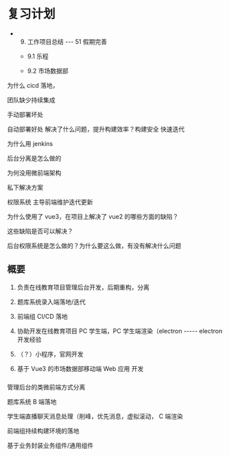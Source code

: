 # 复习计划

- 9. 工作项目总结 --- 51 假期完善

  - 9.1 乐程

  - 9.2 市场数据部

为什么 cicd 落地，

团队缺少持续集成

手动部署坏处

自动部署好处 解决了什么问题，提升构建效率？构建安全 快速迭代

为什么用 jenkins

后台分离是怎么做的

为何没用微前端架构

私下解决方案

权限系统 主导前端维护迭代更新

为什么使用了 vue3，在项目上解决了 vue2 的哪些方面的缺陷？

这些缺陷是否可以解决？

后台权限系统是怎么做的？为什么要这么做，有没有解决什么问题

## 概要

1. 负责在线教育项目管理后台开发，后期重构，分离

2. 题库系统录入端落地/迭代

3. 前端组 CI/CD 落地

4. 协助开发在线教育项目 PC 学生端，PC 学生端渲染（electron ----- electron 开发经验

5. （？）小程序，官网开发

6. 基于 Vue3 的市场数据部移动端 Web 应用 开发

###

管理后台的类微前端方式分离

题库系统 B 端落地

学生端直播聊天消息处理（削峰，优先消息，虚拟滚动， C 端渲染

前端组持续构建环境的落地

基于业务封装业务组件/通用组件
